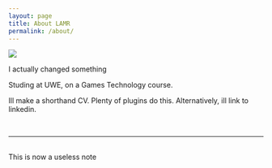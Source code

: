 ```yaml
---
layout: page
title: About LAMR
permalink: /about/
---
```


<img class="col one right" src="{{ site.baseurl }}/img/a.jpg">

I actually changed something

Studing at UWE, on a Games Technology course.

Ill make a shorthand CV. Plenty of plugins do this. Alternatively, ill link to linkedin.

<br/>
<hr/>
<br/>
<span class="contacticon center">
	<a href="mailto:luke4.roberts@live.uwe.ac.uk"><i class="fa fa-envelope-square"></i></a>
	<a href="https://github.com/LAMRoberts" target="_blank"><i class="fa fa-github-square"></i></a>
	<a href="https://www.linkedin.com/LAMRoberts" target="_blank"><i class="fa fa-linkedin-square"></i></a>
	<a href="https://twitter.com/LukeAMRoberts" target="_blank"><i class="fa fa-twitter-square"></i></a>
</span>

<div class="col three caption">
	This is now a useless note
</div>

